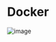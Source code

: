 # Docker
![image](https://github.com/Sapfirka/Docker/assets/122283094/4ae3e84b-2af7-4037-9691-abd75ababdbe)
